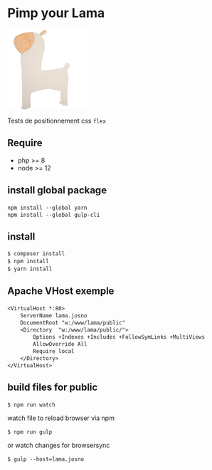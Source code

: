 # Pimp your Lama

![Pimp your lama favicon](/public/favicons/apple-touch-icon.png?raw=true "Pimp your lama")

Tests de positionnement css `flex`

## Require

-   php >= 8
-   node >= 12

## install global package

```
npm install --global yarn
npm install --global gulp-cli
```

## install

```sh
$ composer install
$ npm install
$ yarn install
```

## Apache VHost exemple

```
<VirtualHost *:80>
	ServerName lama.josno
	DocumentRoot "w:/www/lama/public"
	<Directory  "w:/www/lama/public/">
		Options +Indexes +Includes +FollowSymLinks +MultiViews
		AllowOverride All
		Require local
	</Directory>
</VirtualHost>
```

## build files for public

```
$ npm run watch
```

watch file to reload browser via npm

```
$ npm run gulp
```

or watch changes for browsersync

```
$ gulp --host=lama.josno
```
